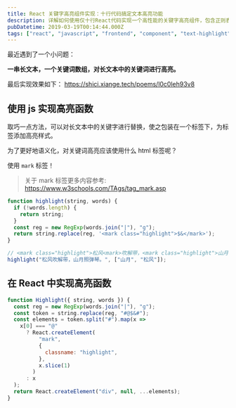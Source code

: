 ```yaml
---
title: React 关键字高亮组件实现：十行代码搞定文本高亮功能
description: 详解如何使用仅十行React代码实现一个高性能的关键字高亮组件，包含正则表达式处理、mark标签语义化、以及完整的实现方案和最佳实践。
pubDatetime: 2019-03-19T00:14:44.000Z
tags: ["react", "javascript", "frontend", "component", "text-highlight"]
---
```


最近遇到了一个小问题：

**一串长文本，一个关键词数组，对长文本中的关键词进行高亮。**

最后实现效果如下： <https://shici.xiange.tech/poems/l0c0leh93v8>

<!--more-->

## 使用 js 实现高亮函数

取巧一点方法，可以对长文本中的关键字进行替换，使之包装在一个标签下，为标签添加高亮样式。

为了更好地语义化，对关键词高亮应该使用什么 html 标签呢？

使用 `mark` 标签！

> 关于 mark 标签更多内容参考: https://www.w3schools.com/TAgs/tag_mark.asp

```javascript
function highlight(string, words) {
  if (!words.length) {
    return string;
  }
  const reg = new RegExp(words.join("|"), "g");
  return string.replace(reg, '<mark class="highlight">$&</mark>');
}

// <mark class="highlight">松风<mark>吹解带，<mark class="highlight">山月<mark>照弹琴。
highlight("松风吹解带，山月照弹琴。", ["山月", "松风"]);
```

## 在 React 中实现高亮函数

```javascript
function Highlight({ string, words }) {
  const reg = new RegExp(words.join("|"), "g");
  const token = string.replace(reg, "#@$&#");
  const elements = token.split("#").map(x =>
    x[0] === "@"
      ? React.createElement(
          "mark",
          {
            classname: "highlight",
          },
          x.slice(1)
        )
      : x
  );
  return React.createElement("div", null, ...elements);
}
```

